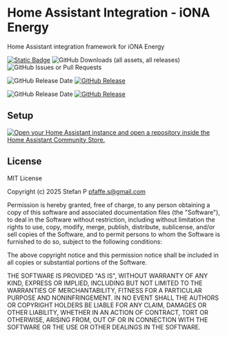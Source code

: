 # Home Assistant Integration - iONA Energy

Home Assistant integration framework for iONA Energy

[![Static Badge](https://img.shields.io/badge/HACS-Custom-41BDF5?style=for-the-badge&logo=homeassistantcommunitystore&logoColor=white)](https://github.com/hacs/integration)
![GitHub Downloads (all assets, all releases)](https://img.shields.io/github/downloads/MrStefanH/hacs_iona_energy/total?style=for-the-badge)
![GitHub Issues or Pull Requests](https://img.shields.io/github/issues/MrStefanH/hacs_iona_energy?style=for-the-badge)

![GitHub Release Date](https://img.shields.io/github/release-date-pre/MrStefanH/hacs_iona_energy?style=for-the-badge&label=Latest%20Beta%20Release) [![GitHub Release](https://img.shields.io/github/v/release/MrStefanH/hacs_iona_energy?include_prereleases&style=for-the-badge)](https://github.com/MrStefanH/hacs_iona_energy/releases)

![GitHub Release Date](https://img.shields.io/github/release-date/MrStefanH/hacs_iona_energy?style=for-the-badge&label=Latest%20Release) [![GitHub Release](https://img.shields.io/github/v/release/MrStefanH/hacs_iona_energy?style=for-the-badge)](https://github.com/MrStefanH/hacs_iona_energy/releases)


## Setup

[![Open your Home Assistant instance and open a repository inside the Home Assistant Community Store.](https://my.home-assistant.io/badges/hacs_repository.svg)](https://my.home-assistant.io/redirect/hacs_repository/?owner=MrStefanH&repository=hacs_iona_energy&category=Integration)

## License

MIT License

Copyright (c) 2025 Stefan P <pfaffe.s@gmail.com>

Permission is hereby granted, free of charge, to any person obtaining a copy
of this software and associated documentation files (the "Software"), to deal
in the Software without restriction, including without limitation the rights
to use, copy, modify, merge, publish, distribute, sublicense, and/or sell
copies of the Software, and to permit persons to whom the Software is
furnished to do so, subject to the following conditions:

The above copyright notice and this permission notice shall be included in all
copies or substantial portions of the Software.

THE SOFTWARE IS PROVIDED "AS IS", WITHOUT WARRANTY OF ANY KIND, EXPRESS OR
IMPLIED, INCLUDING BUT NOT LIMITED TO THE WARRANTIES OF MERCHANTABILITY,
FITNESS FOR A PARTICULAR PURPOSE AND NONINFRINGEMENT. IN NO EVENT SHALL THE
AUTHORS OR COPYRIGHT HOLDERS BE LIABLE FOR ANY CLAIM, DAMAGES OR OTHER
LIABILITY, WHETHER IN AN ACTION OF CONTRACT, TORT OR OTHERWISE, ARISING FROM,
OUT OF OR IN CONNECTION WITH THE SOFTWARE OR THE USE OR OTHER DEALINGS IN THE
SOFTWARE.

